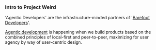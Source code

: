 ### Intro to Project Weird

'Agentic Developers' are the infrastructure-minded partners of '[Barefoot Developers](https://maggieappleton.com/home-cooked-software)'. 

[Agentic development](https://github.com/muni-town/agentic-fediverse) is happening when we build products based on the combined principles of local-first and peer-to-peer, maximizing for user agency by way of user-centric design.
